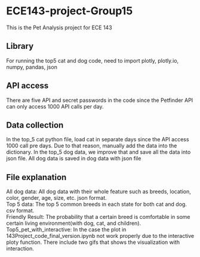 # ECE143-project-Group15
This is the Pet Analysis project for ECE 143

## Library
For running the top5 cat and dog code, need to import plotly, plotly.io, numpy, pandas, json

## API access
There are five API and secret passwords in the code since the Petfinder API can only access 1000 API calls per day.

## Data collection
In the top_5 cat python file, load cat in separate days since the API access 1000 call pre days. Due to that reason, manually add the data into the dictionary.
In the top_5 dog data, we improve that and save all the data into json file.
All dog data is saved in dog data with json file

## File explanation
All dog data: All dog data with their whole feature such as breeds, location, color, gender, age, size, etc. json format. <br />
Top 5 data: The top 5 common breeds in each state for both cat and dog. csv format. <br />
Friendly Result: The probability that a certain breed is comfortable in some certain living environment(with dog, cat, and children). <br />
Top5_pet_with_interactive: In the case the plot in 143Project_code_final_version.ipynb not work properly due to the interactive ploty function. There include two gifs that shows the visualization with interaction.
